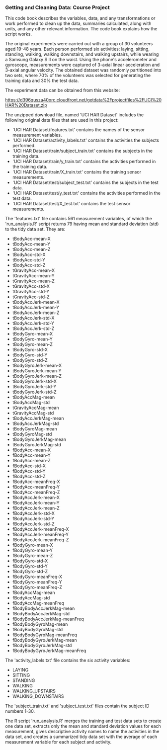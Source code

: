### Getting and Cleaning Data: Course Project

This code book describes the variables, data, and any transformations or 
work performed to clean up the data, summaries calculated, along with units, 
and any other relevant information. The code book explains how the script works.

The original experiments were carried out with a group of 30 volunteers aged 19-48 
years. Each person performed six activities: laying, sitting, standing, walking, 
walking downstairs, and walking upstairs, while wearing a Samsung Galaxy S II on the 
waist. Using the phone's accelerometer and gyroscope, measurements were captured of 
3-axial linear acceleration and 3-axial angular velocity. The obtained dataset was 
randomly partitioned into two sets, where 70% of the volunteers was selected for 
generating the training data and 30% the test data.

The experiment data can be obtained from this website:

https://d396qusza40orc.cloudfront.net/getdata%2Fprojectfiles%2FUCI%20HAR%20Dataset.zip

The unzipped download file, named 'UCI HAR Dataset' includes the following original
data files that are used in this project:

+ 'UCI HAR Dataset/features.txt' contains the names of the sensor measurement variables.
+ 'UCI HAR Dataset/activity_labels.txt' contains the activities the subjects performed.
+ 'UCI HAR Dataset/train/subject_train.txt' contains the subjects in the training data.
+ 'UCI HAR Dataset/train/y_train.txt' contains the activities performed in the training data.
+ 'UCI HAR Dataset/train/X_train.txt' contains the training sensor measurements.
+ 'UCI HAR Dataset/test/subject_test.txt' contains the subjects in the test data.
+ 'UCI HAR Dataset/test/y_test.txt' contains the activities performed in the test data.
+ 'UCI HAR Dataset/test/X_test.txt' contains the test sensor measurements.

The 'features.txt' file contains 561 measurement variables, of which the 'run_analysis.R' 
script returns 79 having mean and standard deviation (std) to the tidy data set. They are:

+ tBodyAcc-mean-X
+ tBodyAcc-mean-Y
+ tBodyAcc-mean-Z
+ tBodyAcc-std-X
+ tBodyAcc-std-Y
+ tBodyAcc-std-Z
+ tGravityAcc-mean-X
+ tGravityAcc-mean-Y
+ tGravityAcc-mean-Z
+ tGravityAcc-std-X
+ tGravityAcc-std-Y
+ tGravityAcc-std-Z
+ tBodyAccJerk-mean-X
+ tBodyAccJerk-mean-Y
+ tBodyAccJerk-mean-Z
+ tBodyAccJerk-std-X
+ tBodyAccJerk-std-Y
+ tBodyAccJerk-std-Z
+ tBodyGyro-mean-X
+ tBodyGyro-mean-Y
+ tBodyGyro-mean-Z
+ tBodyGyro-std-X
+ tBodyGyro-std-Y
+ tBodyGyro-std-Z
+ tBodyGyroJerk-mean-X
+ tBodyGyroJerk-mean-Y
+ tBodyGyroJerk-mean-Z
+ tBodyGyroJerk-std-X
+ tBodyGyroJerk-std-Y
+ tBodyGyroJerk-std-Z
+ tBodyAccMag-mean
+ tBodyAccMag-std
+ tGravityAccMag-mean
+ tGravityAccMag-std
+ tBodyAccJerkMag-mean
+ tBodyAccJerkMag-std
+ tBodyGyroMag-mean
+ tBodyGyroMag-std
+ tBodyGyroJerkMag-mean
+ tBodyGyroJerkMag-std
+ fBodyAcc-mean-X
+ fBodyAcc-mean-Y
+ fBodyAcc-mean-Z
+ fBodyAcc-std-X
+ fBodyAcc-std-Y
+ fBodyAcc-std-Z
+ fBodyAcc-meanFreq-X
+ fBodyAcc-meanFreq-Y
+ fBodyAcc-meanFreq-Z
+ fBodyAccJerk-mean-X
+ fBodyAccJerk-mean-Y
+ fBodyAccJerk-mean-Z
+ fBodyAccJerk-std-X
+ fBodyAccJerk-std-Y
+ fBodyAccJerk-std-Z
+ fBodyAccJerk-meanFreq-X
+ fBodyAccJerk-meanFreq-Y
+ fBodyAccJerk-meanFreq-Z
+ fBodyGyro-mean-X
+ fBodyGyro-mean-Y
+ fBodyGyro-mean-Z
+ fBodyGyro-std-X
+ fBodyGyro-std-Y
+ fBodyGyro-std-Z
+ fBodyGyro-meanFreq-X
+ fBodyGyro-meanFreq-Y
+ fBodyGyro-meanFreq-Z
+ fBodyAccMag-mean
+ fBodyAccMag-std
+ fBodyAccMag-meanFreq
+ fBodyBodyAccJerkMag-mean
+ fBodyBodyAccJerkMag-std
+ fBodyBodyAccJerkMag-meanFreq
+ fBodyBodyGyroMag-mean
+ fBodyBodyGyroMag-std
+ fBodyBodyGyroMag-meanFreq
+ fBodyBodyGyroJerkMag-mean
+ fBodyBodyGyroJerkMag-std
+ fBodyBodyGyroJerkMag-meanFreq

The 'activity_labels.txt' file contains the six activity variables:

+ LAYING
+ SITTING
+ STANDING
+ WALKING
+ WALKING_UPSTAIRS
+ WALKING_DOWNSTAIRS

The 'subject_train.txt' and 'subject_test.txt' files contain the subject ID numbers 1-30.

The R script 'run_analysis.R' merges the training and test data sets to create one data set, 
extracts only the mean and standard deviation values for each measurement, gives descriptive 
activity names to name the activities in the data set, and creates a summarized tidy data set 
with the average of each measurement variable for each subject and activity.